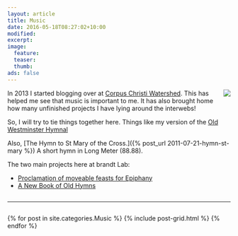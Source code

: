 ```yaml
---
layout: article
title: Music
date: 2016-05-18T08:27:02+10:00
modified:
excerpt:
image:
  feature:
  teaser:
  thumb:
ads: false
---
```


<a href="{{ site.url }}/music/hymnbook/"><img src="{{ site.url }}/music/hymnbook/angel.jpg" align="right" style="margin: 0 0 3px 3px" /></a>In 2013 I started blogging over at [Corpus Christi Watershed](http://www.ccwatershed.org).  This has helped me see that music is important to me.  It has also brought home how many unfinished projects I have lying around the interwebs!

So, I will try to tie things together here.  Things like my version of the <a href="http://www.ccwatershed.org/blog/2014/sep/6/richard-terrys-hymnal/">Old Westminster Hymnal</a>

Also, [The Hymn to St Mary of the Cross.]({% post_url 2011-07-21-hymn-st-mary %}) A short hymn in Long Meter (88.88).

<p>The two main projects here at brandt Lab:</p>
<ul>
<li><a href="epiphany.html">Proclamation of moveable feasts for Epiphany</a></li>
<li><a href="hymnbook/index.html">A New Book of Old Hymns</a></li>
</ul>

<div style="clear:both"></div>

---


<div style="clear:both"></div>

{% for post in site.categories.Music %} {% include post-grid.html %} {% endfor %} 

<div style="clear:both"></div>

